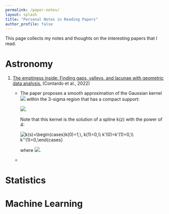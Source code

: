```yaml
---
permalink: /paper-notes/
layout: splash
title: "Personal Notes in Reading Papers"
author_profile: false
---
```


This page collects my notes and thoughts on the interesting papers that I read.

Astronomy
======

1. [The emptiness inside: Finding gaps, valleys, and lacunae with geometric data analysis.](https://arxiv.org/pdf/2201.10674.pdf) (Contardo et al., 2022)
   - The paper proposes a smooth approximation of the Gaussian kernel <img src="https://latex.codecogs.com/svg.latex?\small&space;k_N(s)\propto\exp\left(-\frac{s^2}{2}\right)"/> within the 3-sigma region that has a compact support:

     <img src="https://latex.codecogs.com/svg.latex?\large&space;k(s)=\begin{cases}1&space;-&space;6\left(\frac{s}{3}&space;\right)^2&plus;8\left(\frac{s}{3}\right)^3-3\left(\frac{s}{3}&space;\right)^4&space;&&space;\text{&space;for&space;}&space;s\leq&space;3,\\&space;0&&space;\text{&space;for&space;}s>3.&space;\end{cases}"/>. 
     
     Note that this kernel is the solution of a spline k(z) with the power of 4: 
     
     <img src="https://latex.codecogs.com/svg.latex?\small&space;k(s)=\begin{cases}k(0)=1,\,&space;k(1)=0,\\&space;k'(0)=k'(1)=0,\\&space;k''(1)=0.\end{cases}&space;" title="k(s)=\begin{cases}k(0)=1,\, k(1)=0,\\ k'(0)=k'(1)=0,\\ k''(1)=0,\end{cases}"/>
     
     where <img src="https://latex.codecogs.com/svg.latex?\small&space;z=\frac{s}{3}"/>.
   - 

Statistics
======


Machine Learning
======

